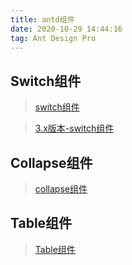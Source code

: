 ```yaml
---
title: antd组件
date: 2020-10-29 14:44:16
tag: Ant Design Pro
---
```


## Switch组件
>[switch组件](/antd/component/switch "switch") 

>[3.x版本-switch组件](/antd/component/switch(3.x) "3.x版本")

## Collapse组件
>[collapse组件](/antd/component/collapse "collapse") 

## Table组件
>[Table组件](/antd/component/table "table")
